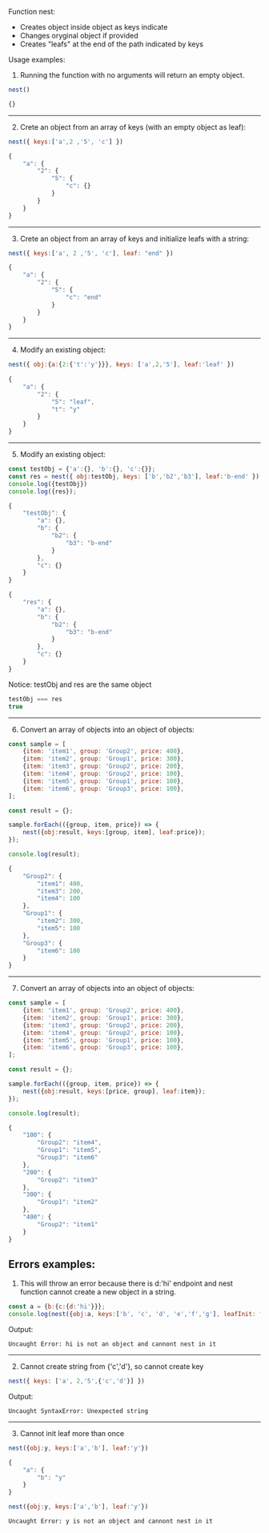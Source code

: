 Function nest:
- Creates object inside object as keys indicate
- Changes oryginal object if provided
- Creates "leafs" at the end of the path indicated by keys

Usage examples:

1. Running the function with no arguments will return an empty object.

```javascript
nest()

{}
```

---

2. Crete an object from an array of keys (with an empty object as leaf):

```javascript
nest({ keys:['a',2 ,'5', 'c'] })

{
    "a": {
        "2": {
            "5": {
                "c": {}
            }
        }
    }
}
```

---

3. Crete an object from an array of keys and initialize leafs with a string:

```javascript
nest({ keys:['a', 2 ,'5', 'c'], leaf: "end" })

{
    "a": {
        "2": {
            "5": {
                "c": "end"
            }
        }
    }
}
```

---

4. Modify an existing object:

```javascript
nest({ obj:{a:{2:{'t':'y'}}}, keys: ['a',2,'5'], leaf:'leaf' })
    
{
    "a": {
        "2": {
            "5": "leaf",
            "t": "y"
        }
    }
}
```

---

5. Modify an existing object:

```javascript
const testObj = {'a':{}, 'b':{}, 'c':{}};
const res = nest({ obj:testObj, keys: ['b','b2','b3'], leaf:'b-end' })
console.log({testObj})
console.log({res});

{
    "testObj": {
        "a": {},
        "b": {
            "b2": {
                "b3": "b-end"
            }
        },
        "c": {}
    }
}

{
    "res": {
        "a": {},
        "b": {
            "b2": {
                "b3": "b-end"
            }
        },
        "c": {}
    }
}
```

Notice: testObj and res are the same object

```javascript
testObj === res
true
```

---

6. Convert an array of objects into an object of objects:

```javascript
const sample = [
    {item: 'item1', group: 'Group2', price: 400},
    {item: 'item2', group: 'Group1', price: 300},
    {item: 'item3', group: 'Group2', price: 200},
    {item: 'item4', group: 'Group2', price: 100},
    {item: 'item5', group: 'Group1', price: 100},
    {item: 'item6', group: 'Group3', price: 100},
];

const result = {};

sample.forEach(({group, item, price}) => {
    nest({obj:result, keys:[group, item], leaf:price});
});

console.log(result);

{
    "Group2": {
        "item1": 400,
        "item3": 200,
        "item4": 100
    },
    "Group1": {
        "item2": 300,
        "item5": 100
    },
    "Group3": {
        "item6": 100
    }
}
```

---

7. Convert an array of objects into an object of objects:

```javascript
const sample = [
    {item: 'item1', group: 'Group2', price: 400},
    {item: 'item2', group: 'Group1', price: 300},
    {item: 'item3', group: 'Group2', price: 200},
    {item: 'item4', group: 'Group2', price: 100},
    {item: 'item5', group: 'Group1', price: 100},
    {item: 'item6', group: 'Group3', price: 100},
];

const result = {};

sample.forEach(({group, item, price}) => {
    nest({obj:result, keys:[price, group], leaf:item});
});

console.log(result);

{
    "100": {
        "Group2": "item4",
        "Group1": "item5",
        "Group3": "item6"
    },
    "200": {
        "Group2": "item3"
    },
    "300": {
        "Group1": "item2"
    },
    "400": {
        "Group2": "item1"
    }
}
```

## Errors examples:

1. This will throw an error because there is d:'hi' endpoint and nest function cannot create a new object in a string.

```javascript
const a = {b:{c:{d:'hi'}}};
console.log(nest({obj:a, keys:['b', 'c', 'd', 'e','f','g'], leafInit: "end"}));
```

Output:

```
Uncaught Error: hi is not an object and cannont nest in it
```

---

2. Cannot create string from {'c','d'}, so cannot create key

```javascript
nest({ keys: ['a', 2,'5',{'c','d'}] })
```

Output:
```
Uncaught SyntaxError: Unexpected string
```

---

3. Cannot init leaf more than once

```javascript
nest({obj:y, keys:['a','b'], leaf:'y'})

{
    "a": {
        "b": "y"
    }
}

nest({obj:y, keys:['a','b'], leaf:'y'})
```

```
Uncaught Error: y is not an object and cannont nest in it
```